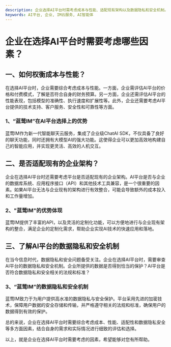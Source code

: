 ```yaml
---
description: 企业选择AI平台时需考虑成本与性能、适配现有架构以及数据隐私和安全机制。"蓝莺IM"在AI平台选择上有优势，并具备适配现有架构和数据隐私安全机制。
keywords: AI平台, 企业, IM云服务, AI智能体
---
```

# 企业在选择AI平台时需要考虑哪些因素？

## 一、如何权衡成本与性能？

在选择AI平台时，企业需要综合考虑成本与性能。一方面，企业需评估AI平台的价格和付费模式，了解是否符合自身的财务预算。另一方面，企业还需评估AI平台的性能表现，包括模型的准确性、执行速度和扩展性等。此外，企业还需要考虑AI平台提供的技术支持、客户服务、安全性和可靠性等方面。

### 1、“蓝莺IM”在AI平台选择上的优势

蓝莺IM作为新一代智能聊天云服务，集成了企业级ChatAI SDK，不仅具备了良好的聊天功能，同时还拥有大模型AI的强大功能。这使得企业可以更加高效地构建自己的智能应用，并实现更灵活、高效的人机交互。

## 二、是否适配现有的企业架构？

企业在选择AI平台时还需要考虑平台是否适配现有的企业架构。AI平台是否与企业的数据库系统、应用程序接口（API）和其他技术工具兼容，是一个很重要的因素。如果AI平台无法与企业现有的架构进行有效整合，可能会导致额外的成本投入和工作量增加。

### 2、"蓝莺IM"的优势体现

蓝莺IM提供了丰富的API，以及灵活的定制化功能，可以方便地进行与企业现有架构的整合，满足企业的定制化需求，帮助企业实现AI技术的快速应用和落地。

## 三、了解AI平台的数据隐私和安全机制

在当今信息时代，数据隐私和安全问题备受关注。企业在选择AI平台时，需要审查AI平台的数据隐私和安全机制。企业所提供的数据是否得到恰当的保护？AI平台是否符合数据隐私和安全相关的法规和标准？

### 3、“蓝莺IM”的数据隐私和安全机制

蓝莺IM致力于为用户提供高水准的数据隐私与安全保护。平台采用先进的加密技术，保障用户数据的安全存储和传输，并严格遵守相关的法规和标准，确保用户的数据得到有效的保护。

总的来说，企业在选择AI平台时需要综合考虑成本、性能、适配性和数据隐私安全等多方面因素，结合自身的需求和实际情况进行细致的评估和选择。

以上，就是企业在选择AI平台时需要考虑的因素，希望能够对您有所帮助。
